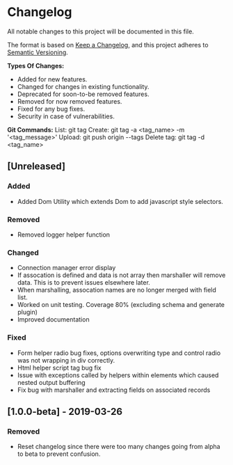 # Changelog
All notable changes to this project will be documented in this file.

The format is based on [Keep a Changelog](https://keepachangelog.com/en/1.0.0/),
and this project adheres to [Semantic Versioning](https://semver.org/spec/v2.0.0.html).

**Types Of Changes:**
- Added for new features.
- Changed for changes in existing functionality.
- Deprecated for soon-to-be removed features.
- Removed for now removed features.
- Fixed for any bug fixes.
- Security in case of vulnerabilities.

**Git Commands:**
List:         git tag
Create:       git tag -a <tag_name> -m '<tag_message>'
Upload:       git push origin --tags
Delete tag:   git tag -d <tag_name>

## [Unreleased]
### Added
- Added Dom Utility which extends Dom to add javascript style selectors.

### Removed
- Removed logger helper function

### Changed
- Connection manager error display
- If assocation is defined and data is not array then marshaller will remove data. This is to prevent issues
elsewhere later.
- When marshalling, assocation names are no longer merged with field list.
- Worked on unit testing. Coverage 80% (excluding schema and generate plugin)
- Improved documentation

### Fixed
- Form helper radio bug fixes, options overwriting type and control radio was not wrapping in div correctly.
- Html helper script tag bug fix
- Issue with exceptions called by helpers within elements which caused nested output buffering
- Fix bug with marshaller and extracting fields on associated records


## [1.0.0-beta] - 2019-03-26
### Removed
- Reset changelog since there were too many changes going from alpha to beta to prevent confusion.